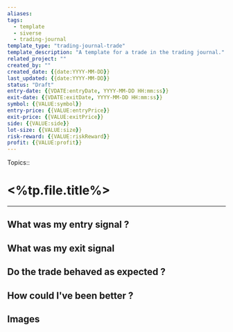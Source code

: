 ```yaml
---
aliases: 
tags:
  - template
  - siverse
  - trading-journal
template_type: "trading-journal-trade"
template_description: "A template for a trade in the trading journal."
related_project: ""
created_by: ""
created_date: {{date:YYYY-MM-DD}}
last_updated: {{date:YYYY-MM-DD}}
status: "Draft"
entry-date: {{VDATE:entryDate, YYYY-MM-DD HH:mm:ss}}
exit-date: {{VDATE:exitDate, YYYY-MM-DD HH:mm:ss}}
symbol: {{VALUE:symbol}}
entry-price: {{VALUE:entryPrice}}
exit-price: {{VALUE:exitPrice}}
side: {{VALUE:side}}
lot-size: {{VALUE:size}}
risk-reward: {{VALUE:riskReward}}
profit: {{VALUE:profit}}
---
```

Topics:: 

# <%tp.file.title%>
---

## What was my entry signal ?




## What was my exit signal




## Do the trade behaved as expected ?




## How could I've been better ?




## Images